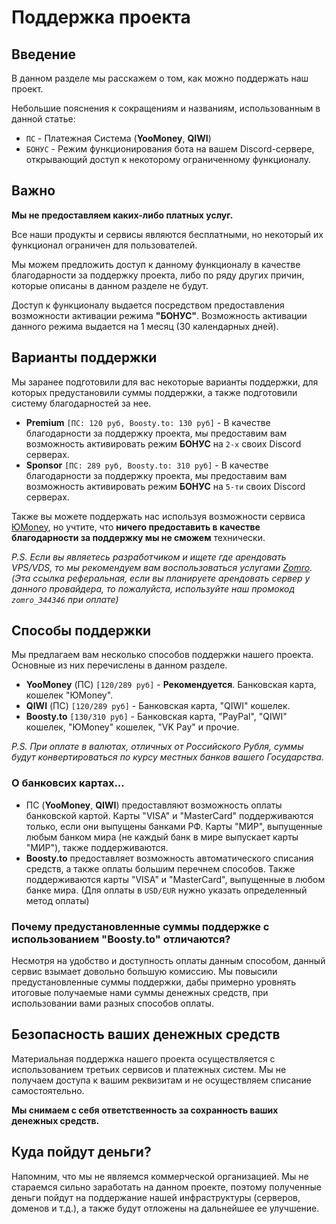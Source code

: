 # Поддержка проекта

## Введение

В данном разделе мы расскажем о том, как можно поддержать наш проект.

Небольшие пояснения к сокращениям и названиям, использованным в данной статье:

- `ПС` - Платежная Система (**YooMoney**, **QIWI**)
- `БОНУС` - Режим функционирования бота на вашем Discord-сервере, открывающий доступ к некоторому ограниченному функционалу.

## Важно

**Мы не предоставляем каких-либо платных услуг.** 

Все наши продукты и сервисы являются бесплатными, но некоторый их функционал ограничен для пользователей.

Мы можем предложить доступ к данному функционалу в качестве благодарности за поддержку проекта, либо по ряду других причин, которые описаны в данном разделе не будут.

Доступ к функционалу выдается посредством предоставления возможности активации режима **"БОНУС"**. 
Возможность активации данного режима выдается на 1 месяц (30 календарных дней).

## Варианты поддержки

Мы заранее подготовили для вас некоторые варианты поддержки, для которых предустановили суммы поддержки, а также подготовили систему благодарностей за нее.

- **Premium** `[ПС: 120 руб, Boosty.to: 130 руб]` - В качестве благодарности за поддержку проекта, мы предоставим вам возможность активировать режим **БОНУС** на `2-х` своих Discord cерверах.
- **Sponsor** `[ПС: 289 руб, Boosty.to: 310 руб]` - В качестве благодарности за поддержку проекта, мы предоставим вам возможность активировать режим **БОНУС** на `5-ти` своих Discord cерверах.

Также вы можете поддержать нас используя возможности сервиса [ЮMoney](https://yoomoney.ru/to/4100117482626596), но учтите, что **ничего предоставить в качестве благодарности за поддержку мы не сможем** технически.

_P.S. Если вы являетесь разработчиком и ищете где арендовать VPS/VDS, то мы рекомендуем вам воспользоваться услугами [Zomro](https://zomro.com/rus/vps/?from=344346).
(Эта ссылка реферальная, если вы планируете арендовать сервер у данного провайдера, то пожалуйста, используйте наш промокод `zomro_344346` при оплате)_

## Способы поддержки

Мы предлагаем вам несколько способов поддержки нашего проекта. Основные из них перечислены в данном разделе.

- **YooMoney** (ПС) `[120/289 руб]` - **Рекомендуется**. Банковская карта, кошелек "ЮMoney".
- **QIWI** (ПС) `[120/289 руб]` - Банковская карта, "QIWI" кошелек.
- **Boosty.to** `[130/310 руб]` - Банковская карта, "PayPal", "QIWI" кошелек, "ЮMoney" кошелек, "VK Pay" и прочие.

_P.S. При оплате в валютах, отличных от Российского Рубля, суммы будут конвертироваться по курсу местных банков вашего Государства._

### О банковсих картах...

- ПС (**YooMoney**, **QIWI**) предоставляют возможность оплаты банковской картой. Карты "VISA" и "MasterCard" поддерживаются только, если они выпущены банками РФ. Карты "МИР", выпущенные любым банком мира (не каждый банк в мире выпускает карты "МИР"), также поддерживаются.
- **Boosty.to** предоставляет возможность автоматического списания средств, а также оплаты большим перечнем способов. Также поддерживаются карты "VISA" и "MasterCard", выпущенные в любом банке мира. (Для оплаты в `USD/EUR` нужно указать определенный метод оплаты)

### Почему предустановленные суммы поддержке с использованием "Boosty.to" отличаются?

Несмотря на удобство и доступность оплаты данным способом, данный сервис взымает довольно большую комиссию. 
Мы повысили предустановленные суммы поддержки, дабы примерно уровнять итоговые получаемые нами суммы денежных средств, при использовании вами разных способов оплаты.

## Безопасность ваших денежных средств

Материальная поддержка нашего проекта осуществляется с использованием третьих сервисов и платежных систем. 
Мы не получаем доступа к вашим реквизитам и не осуществляем списание самостоятельно. 

**Мы снимаем с себя ответственность за сохранность ваших денежных средств.**

## Куда пойдут деньги?

Напомним, что мы не являемся коммерческой организацией. Мы не стараемся сильно заработать на данном проекте, поэтому полученные деньги пойдут на поддержание нашей инфраструктуры (серверов, доменов и т.д.), а также будут отложены на дальнейшее ее улучшение.